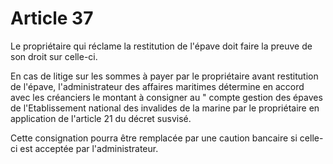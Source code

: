 # Article 37

Le propriétaire qui réclame la restitution de l'épave doit faire la preuve de son droit sur celle-ci.

En cas de litige sur les sommes à payer par le propriétaire avant restitution de l'épave, l'administrateur des affaires maritimes détermine en accord avec les créanciers le montant à consigner au " compte gestion des épaves  de l'Etablissement national des invalides de la marine par le propriétaire en application de l'article 21 du décret susvisé.

Cette consignation pourra être remplacée par une caution bancaire si celle-ci est acceptée par l'administrateur.
